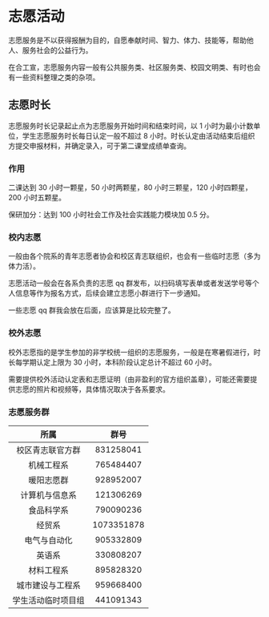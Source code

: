 # 志愿活动

志愿服务是不以获得报酬为目的，自愿奉献时间、智力、体力、技能等，帮助他人、服务社会的公益行为。

在合工宣，志愿服务内容一般有公共服务类、社区服务类、校园文明类、有时也会有一些资料整理之类的杂项。

## 志愿时长

志愿服务时长记录起止点为志愿服务开始时间和结束时间，以 1 小时为最小计数单位，学生志愿服务时长每日认定一般不超过 8 小时。时长认定由活动结束后组织方提交申报材料，并确定录入，可于第二课堂成绩单查询。

### 作用

二课达到 30 小时一颗星，50 小时两颗星，80 小时三颗星，120 小时四颗星，200 小时五颗星。

保研加分：达到 100 小时社会工作及社会实践能力模块加 0.5 分。

### 校内志愿

一般由各个院系的青年志愿者协会和校区青志联组织，也会有一些临时志愿（多为体力活）。

志愿活动一般会在各系负责的志愿 qq 群发布，以扫码填写表单或者发送学号等个人信息等作为报名方式，后续会建立志愿小群进行下一步通知。

一些志愿 qq 群我会放在后面，应该算是比较完整了。

### 校外志愿

校外志愿指的是学生参加的非学校统一组织的志愿服务，一般是在寒暑假进行，时长每学期认定上限为 30 小时，本科阶段认定总计不超过 60 小时。

需要提供校外活动认定表和志愿证明（由非盈利的官方组织盖章），可能还需要提供志愿的照片和视频等，具体情况取决于各系要求。

### 志愿服务群

|        所属        |    群号    |
| :----------------: | :--------: |
|  校区青志联官方群  | 831258041  |
|     机械工程系     | 765484407  |
|     暖阳志愿群     | 928952007  |
|   计算机与信息系   | 121306269  |
|     食品科学系     | 790090236  |
|       经贸系       | 1073351878 |
|    电气与自动化    | 905332809  |
|       英语系       | 330808207  |
|     材料工程系     | 895828320  |
|  城市建设与工程系  | 959668400  |
| 学生活动临时项目组 | 441091343  |
